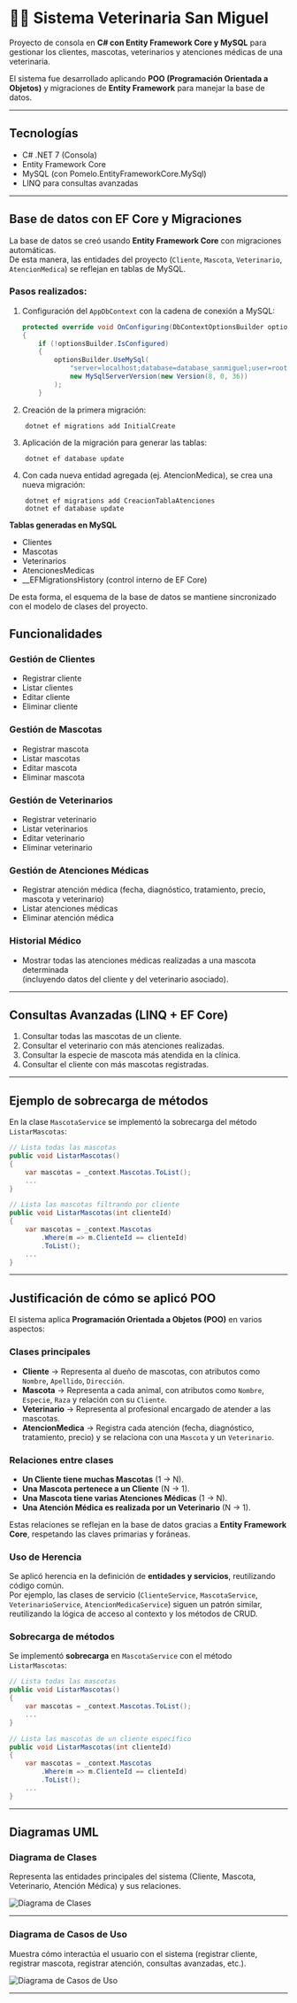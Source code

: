 # 🐶🐱 Sistema Veterinaria San Miguel

Proyecto de consola en **C# con Entity Framework Core y MySQL** para gestionar los clientes, mascotas, veterinarios y atenciones médicas de una veterinaria.

El sistema fue desarrollado aplicando **POO (Programación Orientada a Objetos)** y migraciones de **Entity Framework** para manejar la base de datos.

---

##  Tecnologías
- C# .NET 7 (Consola)
- Entity Framework Core
- MySQL (con Pomelo.EntityFrameworkCore.MySql)
- LINQ para consultas avanzadas

---

## Base de datos con EF Core y Migraciones

La base de datos se creó usando **Entity Framework Core** con migraciones automáticas.  
De esta manera, las entidades del proyecto (`Cliente`, `Mascota`, `Veterinario`, `AtencionMedica`) se reflejan en tablas de MySQL.

### Pasos realizados:
1. Configuración del `AppDbContext` con la cadena de conexión a MySQL:
   ```csharp
   protected override void OnConfiguring(DbContextOptionsBuilder optionsBuilder)
   {
       if (!optionsBuilder.IsConfigured)
       {
           optionsBuilder.UseMySql(
               "server=localhost;database=database_sanmiguel;user=root;password=1234",
               new MySqlServerVersion(new Version(8, 0, 36))
           );
       }
   
   ```
2. Creación de la primera migración:
```
    dotnet ef migrations add InitialCreate
```
3. Aplicación de la migración para generar las tablas:
```
    dotnet ef database update

```
4. Con cada nueva entidad agregada (ej. AtencionMedica), se crea una nueva migración:
```
    dotnet ef migrations add CreacionTablaAtenciones
    dotnet ef database update

```
**Tablas generadas en MySQL**
- Clientes
- Mascotas
- Veterinarios
- AtencionesMedicas
- __EFMigrationsHistory (control interno de EF Core)

De esta forma, el esquema de la base de datos se mantiene sincronizado con el modelo de clases del proyecto.
## Funcionalidades

### Gestión de Clientes
- Registrar cliente
- Listar clientes
- Editar cliente
- Eliminar cliente

### Gestión de Mascotas
- Registrar mascota
- Listar mascotas
- Editar mascota
- Eliminar mascota

### Gestión de Veterinarios
- Registrar veterinario
- Listar veterinarios
- Editar veterinario
- Eliminar veterinario

### Gestión de Atenciones Médicas
- Registrar atención médica (fecha, diagnóstico, tratamiento, precio, mascota y veterinario)
- Listar atenciones médicas
- Eliminar atención médica

### Historial Médico
- Mostrar todas las atenciones médicas realizadas a una mascota determinada  
  (incluyendo datos del cliente y del veterinario asociado).

---

## Consultas Avanzadas (LINQ + EF Core)

1. Consultar todas las mascotas de un cliente.
2. Consultar el veterinario con más atenciones realizadas.
3. Consultar la especie de mascota más atendida en la clínica.
4. Consultar el cliente con más mascotas registradas.

---

## Ejemplo de sobrecarga de métodos
En la clase `MascotaService` se implementó la sobrecarga del método `ListarMascotas`:

```csharp
// Lista todas las mascotas
public void ListarMascotas()
{
    var mascotas = _context.Mascotas.ToList();
    ...
}

// Lista las mascotas filtrando por cliente
public void ListarMascotas(int clienteId)
{
    var mascotas = _context.Mascotas
        .Where(m => m.ClienteId == clienteId)
        .ToList();
    ...
}
```
---

## Justificación de cómo se aplicó POO

El sistema aplica **Programación Orientada a Objetos (POO)** en varios aspectos:

### Clases principales
- **Cliente** → Representa al dueño de mascotas, con atributos como `Nombre`, `Apellido`, `Dirección`.
- **Mascota** → Representa a cada animal, con atributos como `Nombre`, `Especie`, `Raza` y relación con su `Cliente`.
- **Veterinario** → Representa al profesional encargado de atender a las mascotas.
- **AtencionMedica** → Registra cada atención (fecha, diagnóstico, tratamiento, precio) y se relaciona con una `Mascota` y un `Veterinario`.

### Relaciones entre clases
- **Un Cliente tiene muchas Mascotas** (1 → N).
- **Una Mascota pertenece a un Cliente** (N → 1).
- **Una Mascota tiene varias Atenciones Médicas** (1 → N).
- **Una Atención Médica es realizada por un Veterinario** (N → 1).

Estas relaciones se reflejan en la base de datos gracias a **Entity Framework Core**, respetando las claves primarias y foráneas.

### Uso de Herencia
Se aplicó herencia en la definición de **entidades y servicios**, reutilizando código común.  
Por ejemplo, las clases de servicio (`ClienteService`, `MascotaService`, `VeterinarioService`, `AtencionMedicaService`) siguen un patrón similar, reutilizando la lógica de acceso al contexto y los métodos de CRUD.

### Sobrecarga de métodos
Se implementó **sobrecarga** en `MascotaService` con el método `ListarMascotas`:
```csharp
// Lista todas las mascotas
public void ListarMascotas()
{
    var mascotas = _context.Mascotas.ToList();
    ...
}

// Lista las mascotas de un cliente específico
public void ListarMascotas(int clienteId)
{
    var mascotas = _context.Mascotas
        .Where(m => m.ClienteId == clienteId)
        .ToList();
    ...
}
```
---

## Diagramas UML

### Diagrama de Clases
Representa las entidades principales del sistema (Cliente, Mascota, Veterinario, Atención Médica) y sus relaciones.  

![Diagrama de Clases](./img/diagrama_clases.jpeg)

---

### Diagrama de Casos de Uso
Muestra cómo interactúa el usuario con el sistema (registrar cliente, registrar mascota, registrar atención, consultas avanzadas, etc.).

![Diagrama de Casos de Uso](./img/diagrama_caso_uso.jpeg)

---

